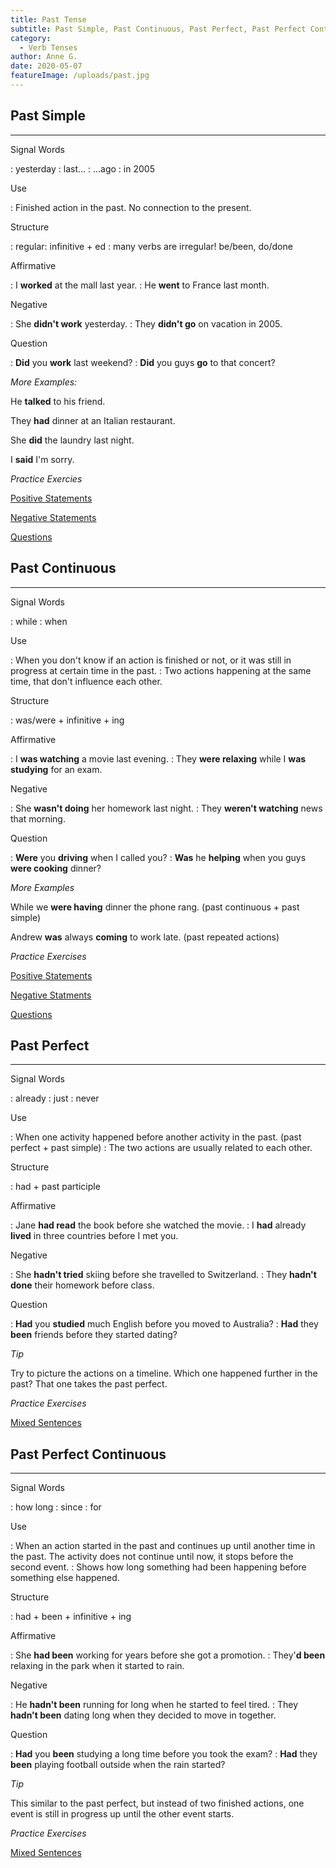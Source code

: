 ```yaml
---
title: Past Tense
subtitle: Past Simple, Past Continuous, Past Perfect, Past Perfect Continous 
category:
  - Verb Tenses
author: Anne G.
date: 2020-05-07
featureImage: /uploads/past.jpg
---
```


## Past Simple
- - -

Signal Words

:   yesterday
:   last...
:   ...ago
:   in 2005

Use

:   Finished action in the past. No connection to the present.

Structure

:   regular: infinitive + ed
:   many verbs are irregular! be/been, do/done

Affirmative

:   I **worked** at the mall last year.
:	He **went** to France last month.

Negative

:   She **didn't work** yesterday.
:   They **didn't go** on vacation in 2005.

Question

:   **Did** you **work** last weekend?
:   **Did** you guys **go** to that concert?

_More Examples:_

He **talked** to his friend.

They **had** dinner at an Italian restaurant.

She **did** the laundry last night.

I **said** I'm sorry.

_Practice Exercies_

[Positive Statements](https://www.englisch-hilfen.de/en/exercises/tenses/simple_past_statements2.htm)

[Negative Statements](https://www.englisch-hilfen.de/en/exercises/tenses/simple_past_negation_sentences.htm)

[Questions](https://www.englisch-hilfen.de/en/exercises/questions/simple_past.htm)


## Past Continuous
- - -

Signal Words

:   while
:   when

Use

:   When you don't know if an action is finished or not, or it was still in progress at certain time in the past.
:   Two actions happening at the same time, that don't influence each other.

Structure

:   was/were + infinitive + ing

Affirmative

:   I **was watching** a movie last evening.
:	They **were relaxing** while I **was studying** for an exam.

Negative

:   She **wasn't doing** her homework last night.
:   They **weren't watching** news that morning.

Question

:   **Were** you **driving** when I called you?
:   **Was** he **helping** when you guys **were cooking** dinner?

_More Examples_

While we **were having** dinner the phone rang. (past continuous + past simple)

Andrew **was** always **coming** to work late. (past repeated actions)

_Practice Exercises_

[Positive Statements](https://www.englisch-hilfen.de/en/exercises/tenses/past_progressive_statements.htm)

[Negative Statments](https://www.englisch-hilfen.de/en/exercises/tenses/past_progressive_negation_sentences.htm)

[Questions](https://www.englisch-hilfen.de/en/exercises/questions/past_progressive.htm)

## Past Perfect
- - -

Signal Words

:   already
:   just
:   never

Use

:   When one activity happened before another activity in the past. (past perfect + past simple)
:   The two actions are usually related to each other.

Structure

:   had + past participle

Affirmative

:   Jane **had read** the book before she watched the movie.
:   I **had** already **lived** in three countries before I met you.

Negative

:   She **hadn't tried** skiing before she travelled to Switzerland. 
:   They **hadn't done** their homework before class.

Question

:   **Had** you **studied** much English before you moved to Australia?
:   **Had** they **been** friends before they started dating?

_Tip_

Try to picture the actions on a timeline. Which one happened further in the past? That one takes the past perfect.

_Practice Exercises_

[Mixed Sentences](https://www.englisch-hilfen.de/en/exercises/tenses/past_perfect_mix.htm)

## Past Perfect Continuous
- - -

Signal Words

:   how long
:   since
:   for

Use

:   When an action started in the past and continues up until another time in the past. The activity does not continue until now, it stops before the second event.
:   Shows how long something had been happening before something else happened.

Structure

:   had + been + infinitive + ing

Affirmative

:   She **had been** working for years before she got a promotion.
:   They'**d been** relaxing in the park when it started to rain.

Negative

:   He **hadn't been** running for long when he started to feel tired. 
:   They **hadn't been** dating long when they decided to move in together.

Question

:   **Had** you **been** studying a long time before you took the exam?
:   **Had** they **been** playing football outside when the rain started?

_Tip_

This similar to the past perfect, but instead of two finished actions, one event is still in progress up until the other event starts.

_Practice Exercises_

[Mixed Sentences](https://www.englisch-hilfen.de/en/exercises/tenses/present_perfect_progressive_mix.htm)